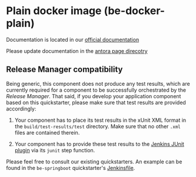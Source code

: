 # Plain docker image (be-docker-plain)

Documentation is located in our [official documentation](https://www.opendevstack.org/ods-documentation/ods-quickstarters/latest/index.html)

Please update documentation in the [antora page direcotry](https://github.com/opendevstack/ods-quickstarters/tree/master/docs/modules/ROOT/pages)

## Release Manager compatibility

Being generic, this component does not produce any test results, which are currently required for a component to be successfully orchestrated by the *Release Manager*. That said, if you develop your application component based on this quickstarter, please make sure that test results are provided accordingly:

1) Your component has to place its test results in the xUnit XML format in the `build/test-results/test` directory. Make sure that no other `.xml` files are contained therein.

2) Your component has to provide these test results to the [Jenkins JUnit plugin](https://plugins.jenkins.io/junit) via its `junit` step function.

Please feel free to consult our existing quickstarters. An example can be found in the `be-springboot` quickstarter's [Jenkinsfile](https://github.com/opendevstack/ods-quickstarters/blob/master/boilerplates/be-springboot/Jenkinsfile).
